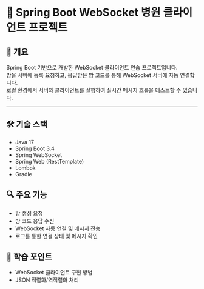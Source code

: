 # 🔌 Spring Boot WebSocket 병원 클라이언트 프로젝트

## 📖 개요  
Spring Boot 기반으로 개발한 WebSocket 클라이언트 연습 프로젝트입니다.  
방을 서버에 등록 요청하고, 응답받은 방 코드를 통해 WebSocket 서버에 자동 연결합니다.  
로컬 환경에서 서버와 클라이언트를 실행하여 실시간 메시지 흐름을 테스트할 수 있습니다.

---

## 🛠 기술 스택

- Java 17  
- Spring Boot 3.4  
- Spring WebSocket  
- Spring Web (RestTemplate)  
- Lombok  
- Gradle  


## 🔍 주요 기능

- 방 생성 요청 
- 방 코드 응답 수신  
- WebSocket 자동 연결 및 메시지 전송  
- 로그를 통한 연결 상태 및 메시지 확인  


## 🧪 학습 포인트

- WebSocket 클라이언트 구현 방법  
- JSON 직렬화/역직렬화 처리  



